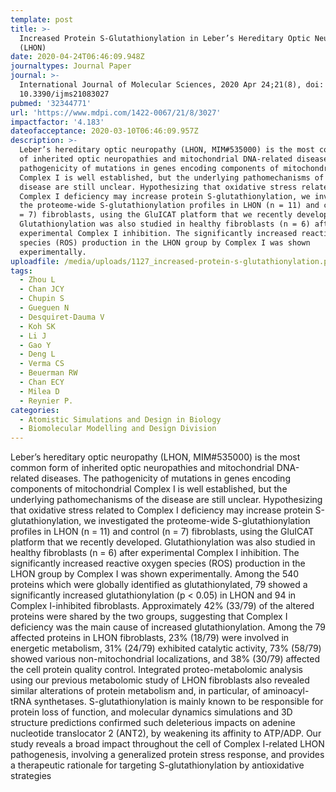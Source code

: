 ```yaml
---
template: post
title: >-
  Increased Protein S-Glutathionylation in Leber’s Hereditary Optic Neuropathy
  (LHON)
date: 2020-04-24T06:46:09.948Z
journaltypes: Journal Paper
journal: >-
  International Journal of Molecular Sciences, 2020 Apr 24;21(8), doi:
  10.3390/ijms21083027
pubmed: '32344771'
url: 'https://www.mdpi.com/1422-0067/21/8/3027'
impactfactor: '4.183'
dateofacceptance: 2020-03-10T06:46:09.957Z
description: >-
  Leber’s hereditary optic neuropathy (LHON, MIM#535000) is the most common form
  of inherited optic neuropathies and mitochondrial DNA-related diseases. The
  pathogenicity of mutations in genes encoding components of mitochondrial
  Complex I is well established, but the underlying pathomechanisms of the
  disease are still unclear. Hypothesizing that oxidative stress related to
  Complex I deficiency may increase protein S-glutathionylation, we investigated
  the proteome-wide S-glutathionylation profiles in LHON (n = 11) and control (n
  = 7) fibroblasts, using the GluICAT platform that we recently developed.
  Glutathionylation was also studied in healthy fibroblasts (n = 6) after
  experimental Complex I inhibition. The significantly increased reactive oxygen
  species (ROS) production in the LHON group by Complex I was shown
  experimentally. 
uploadfile: /media/uploads/1127_increased-protein-s-glutathionylation.pdf
tags:
  - Zhou L
  - Chan JCY
  - Chupin S
  - Gueguen N
  - Desquiret-Dauma V
  - Koh SK
  - Li J
  - Gao Y
  - Deng L
  - Verma CS
  - Beuerman RW
  - Chan ECY
  - Milea D
  - Reynier P.
categories:
  - Atomistic Simulations and Design in Biology
  - Biomolecular Modelling and Design Division
---
```

<!--StartFragment-->

Leber’s hereditary optic neuropathy (LHON, MIM#535000) is the most common form of inherited optic neuropathies and mitochondrial DNA-related diseases. The pathogenicity of mutations in genes encoding components of mitochondrial Complex I is well established, but the underlying pathomechanisms of the disease are still unclear. Hypothesizing that oxidative stress related to Complex I deficiency may increase protein S-glutathionylation, we investigated the proteome-wide S-glutathionylation profiles in LHON (n = 11) and control (n = 7) fibroblasts, using the GluICAT platform that we recently developed. Glutathionylation was also studied in healthy fibroblasts (n = 6) after experimental Complex I inhibition. The significantly increased reactive oxygen species (ROS) production in the LHON group by Complex I was shown experimentally. Among the 540 proteins which were globally identified as glutathionylated, 79 showed a significantly increased glutathionylation (p < 0.05) in LHON and 94 in Complex I-inhibited fibroblasts. Approximately 42% (33/79) of the altered proteins were shared by the two groups, suggesting that Complex I deficiency was the main cause of increased glutathionylation. Among the 79 affected proteins in LHON fibroblasts, 23% (18/79) were involved in energetic metabolism, 31% (24/79) exhibited catalytic activity, 73% (58/79) showed various non-mitochondrial localizations, and 38% (30/79) affected the cell protein quality control. Integrated proteo-metabolomic analysis using our previous metabolomic study of LHON fibroblasts also revealed similar alterations of protein metabolism and, in particular, of aminoacyl-tRNA synthetases. S-glutathionylation is mainly known to be responsible for protein loss of function, and molecular dynamics simulations and 3D structure predictions confirmed such deleterious impacts on adenine nucleotide translocator 2 (ANT2), by weakening its affinity to ATP/ADP. Our study reveals a broad impact throughout the cell of Complex I-related LHON pathogenesis, involving a generalized protein stress response, and provides a therapeutic rationale for targeting S-glutathionylation by antioxidative strategies

<!--EndFragment-->

